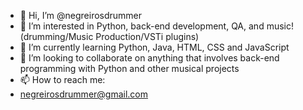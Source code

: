 - 👋 Hi, I’m @negreirosdrummer
- 👀 I’m interested in Python, back-end development, QA, and music! (drumming/Music Production/VSTi plugins)
- 🌱 I’m currently learning Python, Java, HTML, CSS and JavaScript
- 💞️ I’m looking to collaborate on anything that involves back-end programming with Python and other musical projects
- 📫 How to reach me:
- negreirosdrummer@gmail.com
<!---
negreirosdrummer/negreirosdrummer is a ✨ special ✨ repository because its `README.md` (this file) appears on your GitHub profile.
You can click the Preview link to take a look at your changes.
--->
